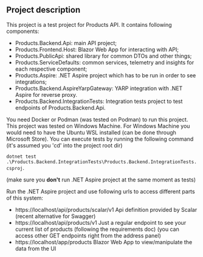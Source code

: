 ## Project description
This project is a test project for Products API.
It contains following components:
- Products.Backend.Api: main API project;
- Products.Frontend.Host: Blazor Web App for interacting with API;
- Products.PublicApi: shared library for common DTOs and other things;
- Products.ServiceDefaults: common services, telemetry and insights for each respective component;
- Products.Aspire: .NET Aspire project which has to be run in order to see integrations;
- Products.Backend.AspireYarpGateway: YARP integration with .NET Aspire for reverse proxy.
- Products.Backend.IntegrationTests: Integration tests project to test endpoints of Products.Backend.Api.

You need Docker or Podman (was tested on Podman) to run this project. This project was tested on Windows Machine. For Windows Machine you would need to have the Ubuntu WSL installed (can be done through Microsoft Store).
You can execute tests by running the following command (it's assumed you 'cd' into the project root dir)

```dotnet test .\Products.Backend.IntegrationTests\Products.Backend.IntegrationTests.csproj```.

(make sure you **don't** run .NET Aspire project at the same moment as tests)

Run the .NET Aspire project and use following urls to access different parts of this system:
- https://localhost/api/products/scalar/v1  Api definition provided by Scalar (recent alternative for Swagger)
- https://localhost/api/products/v1  Just a regular endpoint to see your current list of products (following the requirements doc) (you can access other GET endpoints right from the address panel)
- https://localhost/app/products  Blazor Web App to view/manipulate the data from the UI
